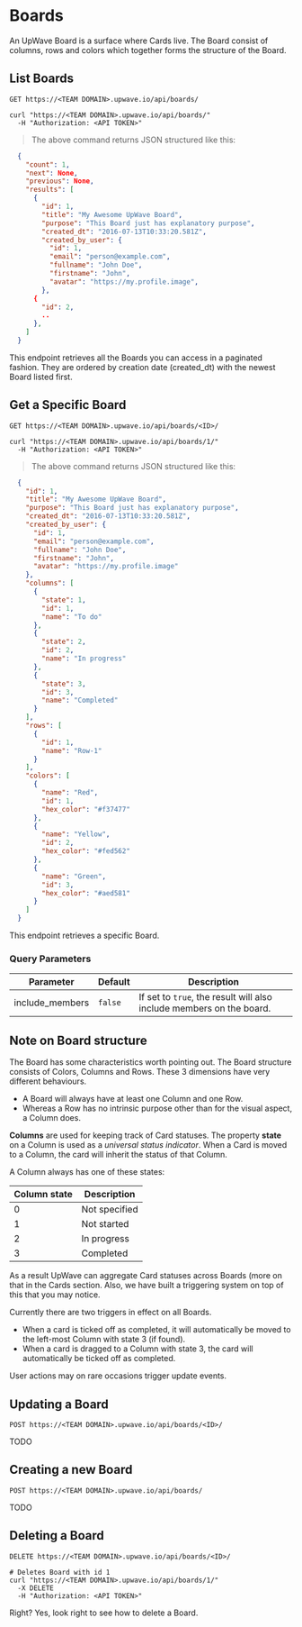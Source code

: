 # Boards

An UpWave Board is a surface where Cards live. The Board consist of columns, rows and colors which together forms the structure of the Board.

## List Boards
`GET https://<TEAM DOMAIN>.upwave.io/api/boards/`

```shell
curl "https://<TEAM DOMAIN>.upwave.io/api/boards/"
  -H "Authorization: <API TOKEN>"
```

> The above command returns JSON structured like this:

```json
  {
    "count": 1, 
    "next": None,
    "previous": None, 
    "results": [
      {
        "id": 1,
        "title": "My Awesome UpWave Board",
        "purpose": "This Board just has explanatory purpose",
        "created_dt": "2016-07-13T10:33:20.581Z",
        "created_by_user": {
          "id": 1,
          "email": "person@example.com",
          "fullname": "John Doe",
          "firstname": "John",
          "avatar": "https://my.profile.image",
        },
      {
        "id": 2,
        ..
      },
    ]
  }
```

This endpoint retrieves all the Boards you can access in a paginated fashion.
They are ordered by creation date (created_dt) with the newest Board listed first.

## Get a Specific Board
`GET https://<TEAM DOMAIN>.upwave.io/api/boards/<ID>/`

```shell
curl "https://<TEAM DOMAIN>.upwave.io/api/boards/1/"
  -H "Authorization: <API TOKEN>"
```

> The above command returns JSON structured like this:

```json
  {
    "id": 1,
    "title": "My Awesome UpWave Board",
    "purpose": "This Board just has explanatory purpose",
    "created_dt": "2016-07-13T10:33:20.581Z",
    "created_by_user": {
      "id": 1,
      "email": "person@example.com",
      "fullname": "John Doe",
      "firstname": "John",
      "avatar": "https://my.profile.image"
    },
    "columns": [
      {
        "state": 1,
        "id": 1,
        "name": "To do"
      },
      {
        "state": 2,
        "id": 2,
        "name": "In progress"
      },
      {
        "state": 3,
        "id": 3,
        "name": "Completed"
      }
    ],
    "rows": [
      {
        "id": 1,
        "name": "Row-1"
      }
    ],
    "colors": [
      {
        "name": "Red",
        "id": 1,
        "hex_color": "#f37477"
      },
      {
        "name": "Yellow",
        "id": 2,
        "hex_color": "#fed562"
      },
      {
        "name": "Green",
        "id": 3,
        "hex_color": "#aed581"
      }
    ]
  }
```

This endpoint retrieves a specific Board.

### Query Parameters

Parameter | Default | Description
--------- | ------- | -----------
include_members | `false` | If set to `true`, the result will also include members on the board.

## Note on Board structure

The Board has some characteristics worth pointing out.
The Board structure consists of Colors, Columns and Rows. These 3 dimensions have very different behaviours.

- A Board will always have at least one Column and one Row.
- Whereas a Row has no intrinsic purpose other than for the visual aspect, a Column does.

**Columns** are used for keeping track of Card statuses. The property **state** on a Column is used as a *universal status indicator*.
When a Card is moved to a Column, the card will inherit the status of that Column.

A Column always has one of these states:

Column state | Description
--------- | -----------
0 | Not specified
1 | Not started
2 | In progress
3 | Completed

As a result UpWave can aggregate Card statuses across Boards (more on that in the Cards section.
Also, we have built a triggering system on top of this that you may notice.

Currently there are two triggers in effect on all Boards.

- When a card is ticked off as completed, it will automatically be moved to the left-most Column with state 3 (if found).
- When a card is dragged to a Column with state 3, the card will automatically be ticked off as completed.

<aside class="notice">User actions may on rare occasions trigger update events.</aside>

## Updating a Board
`POST https://<TEAM DOMAIN>.upwave.io/api/boards/<ID>/`

TODO

## Creating a new Board
`POST https://<TEAM DOMAIN>.upwave.io/api/boards/`

TODO

## Deleting a Board
`DELETE https://<TEAM DOMAIN>.upwave.io/api/boards/<ID>/`

```shell
# Deletes Board with id 1
curl "https://<TEAM DOMAIN>.upwave.io/api/boards/1/"
  -X DELETE
  -H "Authorization: <API TOKEN>"
```

Right? Yes, look right to see how to delete a Board.
